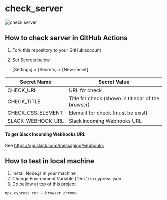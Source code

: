 # check_server

![check server](https://github.com/nomrand/check_server/workflows/check%20server/badge.svg)


## How to check server in GitHub Actions

1. Fork this repository to your GitHub account
2. Set Secrets below

   [Settings] > [Secrets] > [New secret]

| Secret Name  | Secret Value  |
| ------------ | ------------- |
| CHECK_URL  | URL for check |
| CHECK_TITLE  | Title for check (shown in titlebar of the browser) |
| CHECK_CSS_ELEMENT  | Element for check (must be exist) |
| SLACK_WEBHOOK_URL  | Slack Incoming Webhooks URL |

#### To get Slack Incoming Webhooks URL
See
https://api.slack.com/messaging/webhooks



## How to test in local machine
1. Install Node.js in your machine
2. Change Environment Variable ("env") in cypress.json
3. Do bellow at top of this project
```
npx cypress run --browser chrome
```